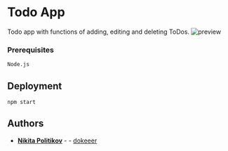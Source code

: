 # Todo App
Todo app with functions of adding, editing and deleting ToDos.
![preview](https://user-images.githubusercontent.com/88163502/184252533-5ae38148-2807-424d-bbfc-603e00ca59c8.jpg)

### Prerequisites


```
Node.js
```

## Deployment


```
npm start
```



## Authors

* **[Nikita Politikov](https://vk.com/nikitapolitikov)** -  - [dokeeer](https://github.com/dokeeer)

